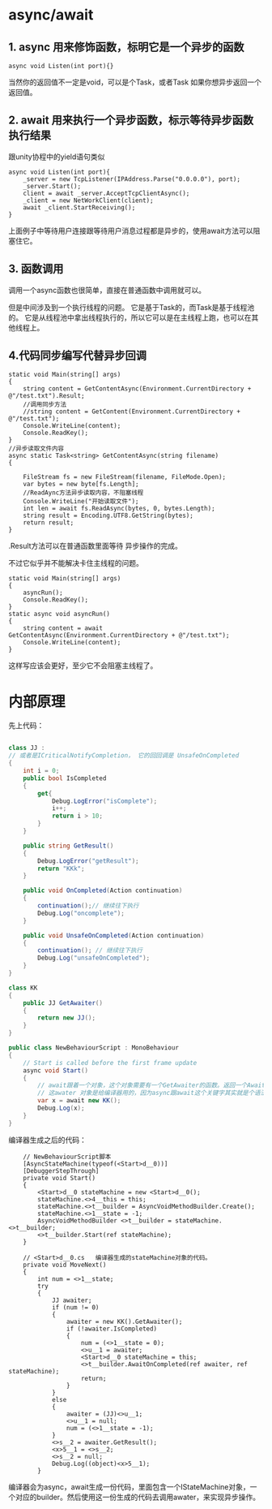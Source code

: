 # async/await

## 1. async 用来修饰函数，标明它是一个异步的函数
```
async void Listen(int port){}
```
当然你的返回值不一定是void，可以是个Task，或者Task<T> 如果你想异步返回一个返回值。

## 2. await 用来执行一个异步函数，标示等待异步函数执行结果
跟unity协程中的yield语句类似
```
async void Listen(int port){
    _server = new TcpListener(IPAddress.Parse("0.0.0.0"), port);
    _server.Start();
    client = await _server.AcceptTcpClientAsync();
    _client = new NetWorkClient(client);
    await _client.StartReceiving();
}
```

上面例子中等待用户连接跟等待用户消息过程都是异步的，使用await方法可以阻塞住它。

## 3. 函数调用
调用一个async函数也很简单，直接在普通函数中调用就可以。

但是中间涉及到一个执行线程的问题。
它是基于Task的，而Task是基于线程池的。
它是从线程池中拿出线程执行的，所以它可以是在主线程上跑，也可以在其他线程上。

## 4.代码同步编写代替异步回调
```
static void Main(string[] args)
{
    string content = GetContentAsync(Environment.CurrentDirectory + @"/test.txt").Result;
    //调用同步方法
    //string content = GetContent(Environment.CurrentDirectory + @"/test.txt");
    Console.WriteLine(content);
    Console.ReadKey();
}
//异步读取文件内容
async static Task<string> GetContentAsync(string filename)
{
    
    FileStream fs = new FileStream(filename, FileMode.Open);
    var bytes = new byte[fs.Length];
    //ReadAync方法异步读取内容，不阻塞线程
    Console.WriteLine("开始读取文件");
    int len = await fs.ReadAsync(bytes, 0, bytes.Length);
    string result = Encoding.UTF8.GetString(bytes);
    return result;
}
```
.Result方法可以在普通函数里面等待 异步操作的完成。

不过它似乎并不能解决卡住主线程的问题。

```
static void Main(string[] args)
{
    asyncRun();   
    Console.ReadKey();
}
static async void asyncRun()
{
    string content = await GetContentAsync(Environment.CurrentDirectory + @"/test.txt");
    Console.WriteLine(content);
}
```

这样写应该会更好，至少它不会阻塞主线程了。

 

# 内部原理

先上代码：

```c#

class JJ : 
// 或者是ICriticalNotifyCompletion， 它的回回调是 UnsafeOnCompleted
{
    int i = 0;
    public bool IsCompleted 
    {
        get{
            Debug.LogError("isComplete");
            i++;
            return i > 10;
        }
    }

    public string GetResult()
    {
        Debug.LogError("getResult");
        return "KKk";
    }

    public void OnCompleted(Action continuation)
    {
        continuation();// 继续往下执行
        Debug.Log("oncomplete");
    }

    public void UnsafeOnCompleted(Action continuation)
    {
        continuation();	// 继续往下执行
        Debug.Log("unsafeOnCompleted");
    }
}

class KK
{
    public JJ GetAwaiter()
    {
        return new JJ();
    }
}

public class NewBehaviourScript : MonoBehaviour
{
    // Start is called before the first frame update
    async void Start()
    {
        // await跟着一个对象，这个对象需要有一个GetAwaiter的函数。返回一个Awaiter对象，这个Awaiter对象需要继承ICriticalNotifyCompletion, 或者是INotifyCompletion，并且还需要bool IsCompleted {get} 跟     public string GetResult(){} 函数。
        // 这awater 对象是给编译器用的，因为async跟await这个关键字其实就是个语法糖，在编译代码的时候会生成新的代码。然后调用awaiter里面的函数。外部不建议调用awaiter。
        var x = await new KK();		
        Debug.Log(x);
    }
}

```

编译器生成之后的代码：

```
	// NewBehaviourScript脚本
	[AsyncStateMachine(typeof(<Start>d__0))]
	[DebuggerStepThrough]
	private void Start()
	{
		<Start>d__0 stateMachine = new <Start>d__0();
		stateMachine.<>4__this = this;
		stateMachine.<>t__builder = AsyncVoidMethodBuilder.Create();
		stateMachine.<>1__state = -1;
		AsyncVoidMethodBuilder <>t__builder = stateMachine.<>t__builder;
		<>t__builder.Start(ref stateMachine);
	}

	// <Start>d__0.cs	编译器生成的stateMachine对象的代码。
	private void MoveNext()
	{
		int num = <>1__state;
		try
		{
			JJ awaiter;
			if (num != 0)
			{
				awaiter = new KK().GetAwaiter();
				if (!awaiter.IsCompleted)
				{
					num = (<>1__state = 0);
					<>u__1 = awaiter;
					<Start>d__0 stateMachine = this;
					<>t__builder.AwaitOnCompleted(ref awaiter, ref stateMachine);
					return;
				}
			}
			else
			{
				awaiter = (JJ)<>u__1;
				<>u__1 = null;
				num = (<>1__state = -1);
			}
			<>s__2 = awaiter.GetResult();
			<x>5__1 = <>s__2;
			<>s__2 = null;
			Debug.Log((object)<x>5__1);
		}
```





编译器会为async，await生成一份代码，里面包含一个IStateMachine对象，一个对应的builder。然后使用这一份生成的代码去调用awater，来实现异步操作。

